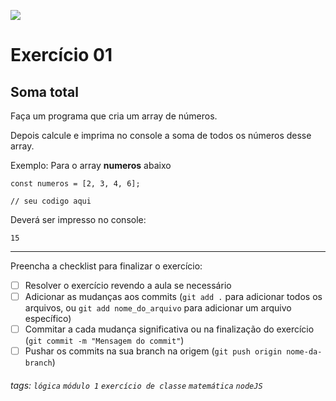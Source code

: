 ![](https://i.imgur.com/xG74tOh.png)

# Exercício 01

## Soma total

Faça um programa que cria um array de números.

Depois calcule e imprima no console a soma de todos os números desse array.

Exemplo: Para o array **numeros** abaixo

```javascript=
const numeros = [2, 3, 4, 6];

// seu codigo aqui
```

Deverá ser impresso no console:

```
15
```

---

Preencha a checklist para finalizar o exercício:

-   [ ] Resolver o exercício revendo a aula se necessário
-   [ ] Adicionar as mudanças aos commits (`git add .` para adicionar todos os arquivos, ou `git add nome_do_arquivo` para adicionar um arquivo específico)
-   [ ] Commitar a cada mudança significativa ou na finalização do exercício (`git commit -m "Mensagem do commit"`)
-   [ ] Pushar os commits na sua branch na origem (`git push origin nome-da-branch`)

###### tags: `lógica` `módulo 1` `exercício de classe` `matemática` `nodeJS`
